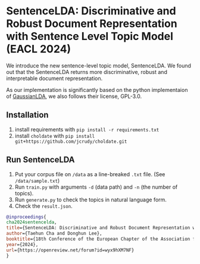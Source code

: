 # SentenceLDA: Discriminative and Robust Document Representation with Sentence Level Topic Model (EACL 2024)

We introduce the new sentence-level topic model, SentenceLDA.
We found out that the SentenceLDA returns more discriminative, robust and interpretable document representation.

As our implementation is significantly based on the python implementaion of [GaussianLDA](https://github.com/markgw/gaussianlda), we also follows their license, GPL-3.0.

## Installation
1. install requirements with `pip install -r requirements.txt`
2. install `choldate` with `pip install git+https://github.com/jcrudy/choldate.git`

## Run SentenceLDA
1. Put your corpus file on `/data` as a line-breaked `.txt` file. (See `/data/sample.txt`)
2. Run `train.py` with arguments `-d` (data path) and `-n` (the number of topics).
3. Run `generate.py` to check the topics in natural language form.
4. Check the `result.json`.

```bib
@inproceedings{
cha2024sentencelda,
title={SentenceLDA: Discriminative and Robust Document Representation with Sentence Level Topic Model},
author={Taehun Cha and Donghun Lee},
booktitle={18th Conference of the European Chapter of the Association for Computational Linguistics},
year={2024},
url={https://openreview.net/forum?id=wyx9hXM7NF}
}
```